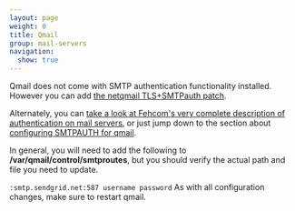 ```yaml
---
layout: page
weight: 0
title: Qmail
group: mail-servers
navigation:
  show: true
---
```


Qmail does not come with SMTP authentication functionality installed. However you can add [the netqmail TLS+SMTPauth patch](http://notes.sagredo.eu/node/84).

Alternately, you can [take a look at Fehcom's very complete description of authentication on mail servers](http://www.fehcom.de/qmail/smtpauth.html), or just jump down to the section about [configuring SMTPAUTH for qmail](https://www.fehcom.de/qmail/smtpauth.html##SETUP).

In general, you will need to add the following to **/var/qmail/control/smtproutes**, but you should verify the actual path and file you need to update.

``` :smtp.sendgrid.net:587 username password ``` As with all configuration changes, make sure to restart qmail.
